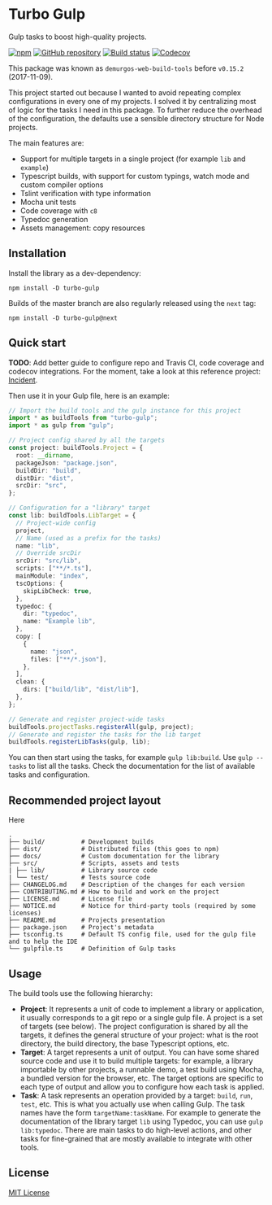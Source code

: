 # Turbo Gulp

Gulp tasks to boost high-quality projects.

[![npm](https://img.shields.io/npm/v/turbo-gulp.svg)](https://www.npmjs.com/package/turbo-gulp)
[![GitHub repository](https://img.shields.io/badge/Github-demurgos%2Fturbo--gulp-blue.svg)](https://github.com/demurgos/turbo-gulp)
[![Build status](https://img.shields.io/travis/com/demurgos/turbo-gulp/master.svg)](https://travis-ci.org/demurgos/turbo-gulp)
[![Codecov](https://codecov.io/gh/demurgos/turbo-gulp/branch/master/graph/badge.svg)](https://codecov.io/gh/demurgos/turbo-gulp)

This package was known as `demurgos-web-build-tools` before `v0.15.2` (2017-11-09).

This project started out because I wanted to avoid repeating complex configurations in every one of my projects.
I solved it by centralizing most of logic for the tasks I need in this package. To further reduce the overhead of the
configuration, the defaults use a sensible directory structure for Node projects.

The main features are:
- Support for multiple targets in a single project (for example `lib` and `example`)
- Typescript builds, with support for custom typings, watch mode and custom compiler options
- Tslint verification with type information
- Mocha unit tests
- Code coverage with `c8`
- Typedoc generation
- Assets management: copy resources

## Installation

Install the library as a dev-dependency:

```shell
npm install -D turbo-gulp
```

Builds of the master branch are also regularly released using the `next` tag:

```shell
npm install -D turbo-gulp@next
```

## Quick start

**TODO**: Add better guide to configure repo and Travis CI, code coverage and codecov integrations.
For the moment, take a look at this reference project: [Incident](https://github.com/demurgos/incident).

Then use it in your Gulp file, here is an example:

```typescript
// Import the build tools and the gulp instance for this project
import * as buildTools from "turbo-gulp";
import * as gulp from "gulp";

// Project config shared by all the targets
const project: buildTools.Project = {
  root: __dirname,
  packageJson: "package.json",
  buildDir: "build",
  distDir: "dist",
  srcDir: "src",
};

// Configuration for a "library" target
const lib: buildTools.LibTarget = {
  // Project-wide config
  project,
  // Name (used as a prefix for the tasks)
  name: "lib",
  // Override srcDir
  srcDir: "src/lib",
  scripts: ["**/*.ts"],
  mainModule: "index",
  tscOptions: {
    skipLibCheck: true,
  },
  typedoc: {
    dir: "typedoc",
    name: "Example lib",
  },
  copy: [
    {
      name: "json",
      files: ["**/*.json"],
    },
  ],
  clean: {
    dirs: ["build/lib", "dist/lib"],
  },
};

// Generate and register project-wide tasks
buildTools.projectTasks.registerAll(gulp, project);
// Generate and register the tasks for the lib target
buildTools.registerLibTasks(gulp, lib);
```

You can then start using the tasks, for example `gulp lib:build`. Use `gulp --tasks` to list all the tasks.
Check the documentation for the list of available tasks and configuration.

## Recommended project layout

Here

```text
.
├── build/          # Development builds
├── dist/           # Distributed files (this goes to npm)
├── docs/           # Custom documentation for the library
├── src/            # Scripts, assets and tests
| ├── lib/          # Library source code
| └── test/         # Tests source code
├── CHANGELOG.md    # Description of the changes for each version
├── CONTRIBUTING.md # How to build and work on the project
├── LICENSE.md      # License file
├── NOTICE.md       # Notice for third-party tools (required by some licenses)
├── README.md       # Projects presentation
├── package.json    # Project's metadata
├── tsconfig.ts     # Default TS config file, used for the gulp file and to help the IDE
└── gulpfile.ts     # Definition of Gulp tasks
```

## Usage

The build tools use the following hierarchy:
- **Project**: It represents a unit of code to implement a library or application, it usually corresponds to
  a git repo or a single gulp file. A project is a set of targets (see below). The project configuration is shared by
  all the targets, it defines the general structure of your project: what is the root directory, the build directory,
  the base Typescript options, etc.
- **Target**: A target represents a unit of output. You can have some shared source code and use it to build multiple
  targets: for example, a library importable by other projects, a runnable demo, a test build using Mocha, a bundled
  version for the browser, etc. The target options are specific to each type of output and allow you to configure how
  each task is applied.
- **Task**: A task represents an operation provided by a target: `build`, `run`, `test`, etc. This is what you actually
  use when calling Gulp. The task names have the form `targetName:taskName`. For example to generate the documentation
  of the library target `lib` using Typedoc, you can use `gulp lib:typedoc`. There are main tasks to do high-level
  actions, and other tasks for fine-grained that are mostly available to integrate with other tools.

## License

[MIT License](./LICENSE.md)
